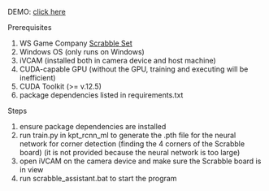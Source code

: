 DEMO: [click here](https://964quanyuan.github.io/scrabble-assistant/)

Prerequisites  
1. WS Game Company [Scrabble Set](https://www.wsgamecompany.com/scrabble-deluxe-edition.html)
2. Windows OS (only runs on Windows)  
3. iVCAM (installed both in camera device and host machine)
4. CUDA-capable GPU (without the GPU, training and executing will be inefficient)
5. CUDA Toolkit (>= v.12.5)
6. package dependencies listed in requirements.txt
      
Steps  
1. ensure package dependencies are installed
2. run train.py in kpt_rcnn_ml to generate the .pth file for the neural network for corner detection (finding the 4 corners of the Scrabble board) (it is not provided because the neural network is too large)
3. open iVCAM on the camera device and make sure the Scrabble board is in view  
4. run scrabble_assistant.bat to start the program   
